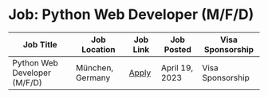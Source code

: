 # Job: Python Web Developer (M/F/D)

| Job Title | Job Location | Job Link | Job Posted | Visa Sponsorship |
| --- | --- | --- | --- | --- |
| Python Web Developer (M/F/D) | München, Germany | [Apply](https://www.arbeitnow.com/view/python-web-developer-celus-munich-355350) | April 19, 2023 | Visa Sponsorship |
